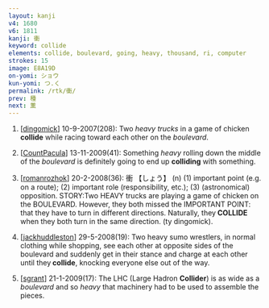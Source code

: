 ```yaml
---
layout: kanji
v4: 1680
v6: 1811
kanji: 衝
keyword: collide
elements: collide, boulevard, going, heavy, thousand, ri, computer
strokes: 15
image: E8A19D
on-yomi: ショウ
kun-yomi: つ.く
permalink: /rtk/衝/
prev: 種
next: 薫
---
```


1) [<a href="http://kanji.koohii.com/profile/dingomick">dingomick</a>] 10-9-2007(208): Two <em>heavy trucks</em> in a game of chicken <strong>collide</strong> while racing toward each other on the <em>boulevard</em>.

2) [<a href="http://kanji.koohii.com/profile/CountPacula">CountPacula</a>] 13-11-2009(41): Something <em>heavy</em> rolling down the middle of the <em>boulevard</em> is definitely going to end up <strong>colliding</strong> with something.

3) [<a href="http://kanji.koohii.com/profile/romanrozhok">romanrozhok</a>] 20-2-2008(36): 衝 【しょう】 (n) (1) important point (e.g. on a route); (2) important role (responsibility, etc.); (3) (astronomical) opposition. STORY:Two HEAVY trucks are playing a game of chicken on the BOULEVARD. However, they both missed the IMPORTANT POINT: that they have to turn in different directions. Naturally, they<strong> COLLIDE</strong> when they both turn in the same direction. (ty dingomick).

4) [<a href="http://kanji.koohii.com/profile/jackhuddleston">jackhuddleston</a>] 29-5-2008(19): Two heavy sumo wrestlers, in normal clothing while shopping, see each other at opposite sides of the boulevard and suddenly get in their stance and charge at each other until they<strong> collide</strong>, knocking everyone else out of the way.

5) [<a href="http://kanji.koohii.com/profile/sgrant">sgrant</a>] 21-1-2009(17): The LHC (Large Hadron <strong>Collider</strong>) is as wide as a <em>boulevard</em> and so <em>heavy</em> that machinery had to be used to assemble the pieces.


